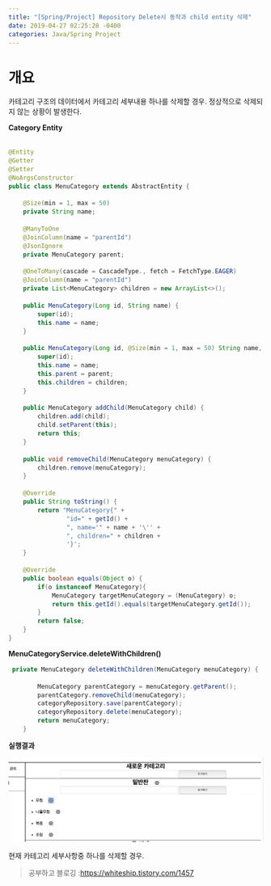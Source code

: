 ```yaml
---
title: "[Spring/Project] Repository Delete시 동작과 child entity 삭제"
date: 2019-04-27 02:25:28 -0400
categories: Java/Spring Project
---
```


# 개요

카테고리 구조의 데이터에서 카테고리 세부내용 하나를 삭제할 경우. 정상적으로 삭제되지 않는 상황이 발생한다.



**Category Entity**

```java

@Entity
@Getter
@Setter
@NoArgsConstructor
public class MenuCategory extends AbstractEntity {

    @Size(min = 1, max = 50)
    private String name;

    @ManyToOne
    @JoinColumn(name = "parentId")
    @JsonIgnore
    private MenuCategory parent;

    @OneToMany(cascade = CascadeType., fetch = FetchType.EAGER)
    @JoinColumn(name = "parentId")
    private List<MenuCategory> children = new ArrayList<>();

    public MenuCategory(Long id, String name) {
        super(id);
        this.name = name;
    }

    public MenuCategory(Long id, @Size(min = 1, max = 50) String name, MenuCategory parent, List<MenuCategory> children) {
        super(id);
        this.name = name;
        this.parent = parent;
        this.children = children;
    }

    public MenuCategory addChild(MenuCategory child) {
        children.add(child);
        child.setParent(this);
        return this;
    }

    public void removeChild(MenuCategory menuCategory) {
        children.remove(menuCategory);
    }

    @Override
    public String toString() {
        return "MenuCategory{" +
                "id=" + getId() +
                ", name='" + name + '\'' +
                ", children=" + children +
                '}';
    }

    @Override
    public boolean equals(Object o) {
        if(o instanceof MenuCategory){
            MenuCategory targetMenuCategory = (MenuCategory) o;
            return this.getId().equals(targetMenuCategory.getId());
        }
        return false;
    }
}
```



**MenuCategoryService.deleteWithChildren()**

```Java
 private MenuCategory deleteWithChildren(MenuCategory menuCategory) {

        MenuCategory parentCategory = menuCategory.getParent();
        parentCategory.removeChild(menuCategory);
        categoryRepository.save(parentCategory);
        categoryRepository.delete(menuCategory);
        return menuCategory;
    }
```



**실행결과**

![image-20190427015745754](/assets/images/image-20190427015745754.png)

현재 카테고리 세부사항중 하나를 삭제할 경우.



> 공부하고 블로깅 :<https://whiteship.tistory.com/1457>